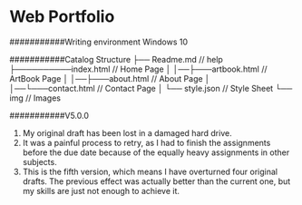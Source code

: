 Web Portfolio
===========================

###########Writing environment
    Windows 10

###########Catalog Structure
├── Readme.md                   // help
├──────────index.html            // Home Page
│   │──├───artbook.html         // ArtBook Page
│   │──├───about.html           // About Page
│   │──└───contact.html         // Contact Page
│   └── style.json              // Style Sheet
└── img                         // Images



###########V5.0.0 
1. My original draft has been lost in a damaged hard drive.
2. It was a painful process to retry, as I had to finish the assignments before the due date because of the equally heavy assignments in other subjects.
3. This is the fifth version, which means I have overturned four original drafts. The previous effect was actually better than the current one, but my skills are just not enough to achieve it.
